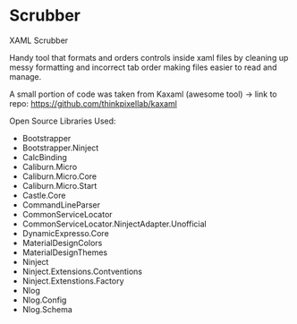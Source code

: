 # Scrubber
XAML Scrubber


Handy tool that formats and orders controls inside xaml files by cleaning up messy formatting and incorrect tab order making files easier to read and manage.

A small portion of code was taken from Kaxaml (awesome tool) -> link to repo: https://github.com/thinkpixellab/kaxaml 

Open Source Libraries Used:
* Bootstrapper 
* Bootstrapper.Ninject 
* CalcBinding
* Caliburn.Micro
* Caliburn.Micro.Core
* Caliburn.Micro.Start
* Castle.Core 
* CommandLineParser 
* CommonServiceLocator
* CommonServiceLocator.NinjectAdapter.Unofficial
* DynamicExpresso.Core
* MaterialDesignColors
* MaterialDesignThemes
* Ninject 
* Ninject.Extensions.Contventions 
* Ninject.Extenstions.Factory 
* Nlog 
* Nlog.Config
* Nlog.Schema
